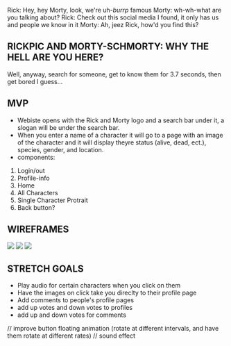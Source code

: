 Rick: Hey, hey Morty, look, we're uh-*burrp* famous
Morty: wh-wh-what are you talking about?
Rick: Check out this social media I found, it only has us and people we know in it
Morty: Ah, jeez Rick, how'd you find this?

## RICKPIC AND MORTY-SCHMORTY: WHY THE HELL ARE YOU HERE?
Well, anyway, search for someone, get to know them for 3.7 seconds, then get bored I guess...

## MVP
- Webiste opens with the Rick and Morty logo and a search bar under it, a slogan will be under the search bar.
- When you enter a name of a character it will go to a page with an image of the character and it will display theyre status (alive, dead, ect.), species, gender, and location.
- components:
1. Login/out
2. Profile-info
3. Home
4. All Characters
5. Single Character Protrait
6. Back button?

## WIREFRAMES
<img src="https://i.imgur.com/vkAFGBD.jpg/">
<img src="https://i.imgur.com/ryxQCCR.jpg"/>
<img src="https://i.imgur.com/UJytbgp.jpg"/>

## STRETCH GOALS
- Play audio for certain characters when you click on them
- Have the images on click take you direclty to their profile page
- Add comments to people's profile pages
- add up votes and down votes to profiles
- add up and down votes for comments

// improve button floating animation (rotate at different intervals, and have them rotate at different rates)
// sound effect